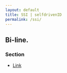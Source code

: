 ```yaml
---
layout: default
title: SSI | selfdrivenID
permalink: /ssi/
---
```


## Bi-line.

### Section
- [Link](https://selfdriven.foundation/)
